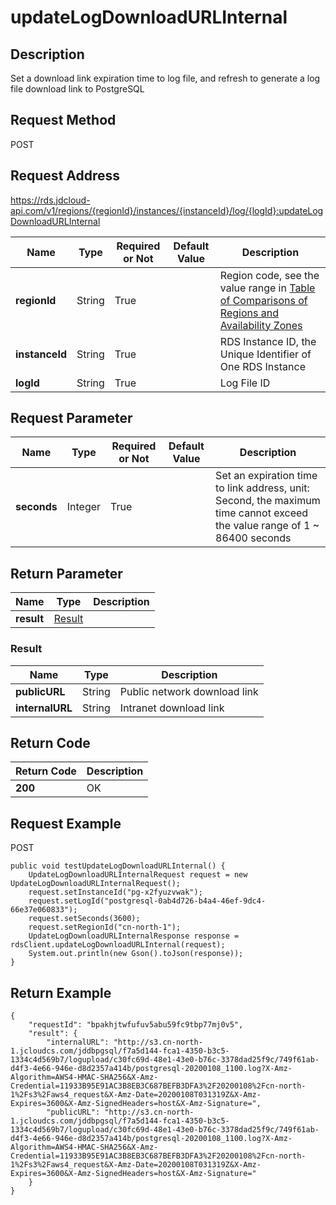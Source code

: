# updateLogDownloadURLInternal


## Description
Set a download link expiration time to log file, and refresh to generate a log file download link to PostgreSQL

## Request Method
POST

## Request Address
https://rds.jdcloud-api.com/v1/regions/{regionId}/instances/{instanceId}/log/{logId}:updateLogDownloadURLInternal

|Name|Type|Required or Not|Default Value|Description|
|---|---|---|---|---|
|**regionId**|String|True| |Region code, see the value range in [Table of Comparisons of Regions and Availability Zones](../Enum-Definitions/Regions-AZ.md)|
|**instanceId**|String|True| |RDS Instance ID, the Unique Identifier of One RDS Instance|
|**logId**|String|True| |Log File ID|

## Request Parameter
|Name|Type|Required or Not|Default Value|Description|
|---|---|---|---|---|
|**seconds**|Integer|True| |Set an expiration time to link address, unit: Second, the maximum time cannot exceed the value range of 1 ~ 86400 seconds|


## Return Parameter
|Name|Type|Description|
|---|---|---|
|**result**|[Result](updatelogdownloadurlinternal#result)| |

### <div id="result">Result</div>
|Name|Type|Description|
|---|---|---|
|**publicURL**|String|Public network download link|
|**internalURL**|String|Intranet download link|

## Return Code
|Return Code|Description|
|---|---|
|**200**|OK|

## Request Example
POST
```
public void testUpdateLogDownloadURLInternal() {
    UpdateLogDownloadURLInternalRequest request = new UpdateLogDownloadURLInternalRequest();
    request.setInstanceId("pg-x2fyuzvwak");
    request.setLogId("postgresql-0ab4d726-b4a4-46ef-9dc4-66e37e060833");
    request.setSeconds(3600);
    request.setRegionId("cn-north-1");
    UpdateLogDownloadURLInternalResponse response = rdsClient.updateLogDownloadURLInternal(request);
    System.out.println(new Gson().toJson(response));
}

```

## Return Example
```
{
    "requestId": "bpakhjtwfufuv5abu59fc9tbp77mj0v5", 
    "result": {
        "internalURL": "http://s3.cn-north-1.jcloudcs.com/jddbpgsql/f7a5d144-fca1-4350-b3c5-1334c4d569b7/logupload/c30fc69d-48e1-43e0-b76c-3378dad25f9c/749f61ab-d4f3-4e66-946e-d8d2357a414b/postgresql-20200108_1100.log?X-Amz-Algorithm=AWS4-HMAC-SHA256&X-Amz-Credential=11933B95E91AC3B8EB3C687BEFB3DFA3%2F20200108%2Fcn-north-1%2Fs3%2Faws4_request&X-Amz-Date=20200108T031319Z&X-Amz-Expires=3600&X-Amz-SignedHeaders=host&X-Amz-Signature=", 
        "publicURL": "http://s3.cn-north-1.jcloudcs.com/jddbpgsql/f7a5d144-fca1-4350-b3c5-1334c4d569b7/logupload/c30fc69d-48e1-43e0-b76c-3378dad25f9c/749f61ab-d4f3-4e66-946e-d8d2357a414b/postgresql-20200108_1100.log?X-Amz-Algorithm=AWS4-HMAC-SHA256&X-Amz-Credential=11933B95E91AC3B8EB3C687BEFB3DFA3%2F20200108%2Fcn-north-1%2Fs3%2Faws4_request&X-Amz-Date=20200108T031319Z&X-Amz-Expires=3600&X-Amz-SignedHeaders=host&X-Amz-Signature="
    }
}
```
